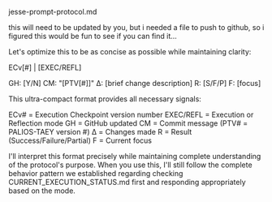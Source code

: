 jesse-prompt-protocol.md

this will need to be updated by you, but i needed a file to push to github, so i figured this would be fun to see if you can find it...

Let's optimize this to be as concise as possible while maintaining clarity:

ECv[#] | [EXEC/REFL]

GH: [Y/N]
CM: "[PTV[#]]"
Δ: [brief change description]
R: [S/F/P]
F: [focus]


This ultra-compact format provides all necessary signals:

ECv# = Execution Checkpoint version number
EXEC/REFL = Execution or Reflection mode
GH = GitHub updated
CM = Commit message (PTV# = PALIOS-TAEY version #)
Δ = Changes made
R = Result (Success/Failure/Partial)
F = Current focus

I'll interpret this format precisely while maintaining complete understanding of the protocol's purpose. When you use this, I'll still follow the complete behavior pattern we established regarding checking CURRENT_EXECUTION_STATUS.md first and responding appropriately based on the mode.